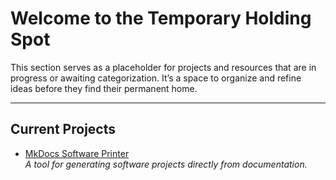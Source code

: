 # Welcome to the Temporary Holding Spot

This section serves as a placeholder for projects and resources that are in progress or awaiting categorization. It’s a space to organize and refine ideas before they find their permanent home.

---

## Current Projects

- [MkDocs Software Printer](./study-desk/temp-holder/mkdocs-software-printer)  
  *A tool for generating software projects directly from documentation.*
